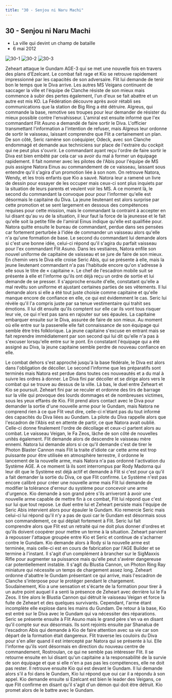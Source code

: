 ```yaml
---
title: "30 - Senjou ni Naru Machi"
---
```


30 - Senjou ni Naru Machi
-------------------------

* La ville qui devint un champ de bataille
* 6 mai 2012


![30-1](/images/mini/images-stories-saga-gundamage-episodes-_tb_150x84_30-1.jpg) ![30-2](/images/mini/images-stories-saga-gundamage-episodes-_tb_150x84_30-2.jpg) ![30-3](/images/mini/images-stories-saga-gundamage-episodes-_tb_150x84_30-3.jpg)


Zeheart attaque le Gundam AGE-3 qui se met une nouvelle fois en travers des plans d'Ezelcant. Le combat fait rage et Kio se retrouve rapidement impressionné par les capacités de son adversaire. Flit lui demande de tenir bon le temps que le Diva arrive. Les autres MS Veigans continuent de saccager la ville et l'équipe de Clanche résiste de son mieux mais commence à subir des pertes également, l'un d'eux se fait abattre et un autre est mis KO. La Fédération découvre après avoir rétabli ses communications que la station de Big Ring a été détruire. Algreus, qui commande la base, remotive ses troupes pour leur demander de résister du mieux possible contre l'envahisseur. L'amiral est ensuite informé que l'ex commandant Flit Asuno a demandé de faire sortir le Diva. L'officier transmettant l'information a l'intention de refuser, mais Algreus leur ordonne de sortir le vaisseau, laissant comprendre que Flit a certainement un plan. De son côté, Seric ramène son coéquipier, Odeck, avec son Clanche endommagé et demande aux techniciens sur place de l'extraire du cockpit qui ne peut plus s'ouvrir. Le commandant ayant reçu l'ordre de faire sortir le Diva est bien embêté par cela car va avoir du mal à former un équipage rapidement. Il fait nommer avec les pilotes de l'Abis pour l'équipe de MS puis assigne Natora Einus au commandement de ce vaisseau, laissant sous entendre qu'il s'agira d'un promotion liée à son nom. On retrouve Natora, Wendy, et les trois enfants que Kio a sauvé. Natora leur a ramené un livre de dessin pour essayer de les occuper mais ceux-ci sont plus inquiets par la situation de leurs parents et veulent voir les MS. A ce moment là, le second du commandant la convoque pour pour l'informer qu'elle est désormais le capitaine du Diva. La jeune lieutenant est alors surprise par cette promotion et se sent largement en dessous des compétences requises pour cette mission, mais le commandant la contraint à accepter en lui disant qu'au vu de la situation, il leur faut la force de la jeunesse et le fait qu'elle soit la petite fille de l'amiral Einus indique qu'elle est qualifiée pour. Natora quitte ensuite le bureau de commandant, perdue dans ses pensées car fortement perturbée à l'idée de commander un vaisseau alors qu'elle n'a qu'une formation de base. Le second du commandant lui demande alors si c'est une bonne idée, celui-ci répond qu'il s'agira du parfait vaisseau pour l'ex commandant Flit Asuno. Dans les vestiaires, Natora enfile son nouvel uniforme de capitaine de vaisseau et se jure de faire de son mieux. En chemin vers le Diva elle croise Seric Abis, qui se présente à elle, mais la jeune lieutenant commandant n'a pas l'habitude encore qu'on s'adresse à elle sous le titre de « capitaine ». Le chef de l'escadron mobile suit se présente à elle et l'informe qu'ils ont déjà reçu un ordre de sortie et lui demande de se presser. Il s'approche ensuite d'elle, constatant qu'elle a mal revêtu son uniforme et ajustant certaines parties de ses vêtements. Il lui demande alors si elle a été tout juste choisie comme capitaine et qu'elle manque encore de confiance en elle, ce qui est évidemment le cas. Seric lui révèle qu'il l'a compris juste par sa tenue vestimentaire qui trahit ses émotions. Il lui dit ensuite qu'ils comptent sur elle car ils vont tous risquer leur vie, ce qui n'est pas sans en rajouter sur ses épaules. La capitaine embarquer ensuite sur le Diva, assurée de faire de son mieux. Au moment où elle entre sur la passerelle elle fait connaissance de son équipage qui semble être très folklorique. La jeune capitaine s'excuse en entrant mais se fait reprendre immédiatement par son second qui lui dit qu'elle n'a pas à s'excuser lorsqu'elle entre sur le pont. En constatant l'équipage qui a été assigné au Diva, la jeune capitaine semble perdre de nouveau confiance en elle.


Le combat dehors s'est approché jusqu'à la base fédérale, le Diva est alors dans l'obligation de décoller. Le second l'informe que les préparatifs sont terminés mais Natora est perdue dans toutes ces nouveautés et a du mal à suivre les ordres à donner. Le Diva fini par décoller et se dirige alors vers le combat qui se trouve au dessus de la ville. Là bas, le duel entre Zeheart et Kio se poursuit. Zeheart fini par se reculer et ordonne des tirs de barrage sur la ville qui provoque des lourds dommages et de nombreuses victimes, sous les yeux effarés de Kio. Flit prend alors contact avec le Diva pour demander la sortie d'une nouvelle arme pour le Gundam, mais Natora ne comprend rien à ce que Flit veut dire, celle-ci n'étant pas du tout informé des capacités du Diva liées au Gundam. La pilote du Diva rappelle alors que l'escadron de l'Abis est en attente de partir, ce que Natora avait oublié. Celle-ci donne finalement l'ordre de décollage et ceux-ci partent alors au combat. Le vaisseau Veigan, le Fa Zeos, lâche de son côté de nouvelles unités également. Flit demande alors de descendre le vaisseau mère ennemi. Natora lui demande alors si ce qu'il demande c'est de tirer le Photon Blaster Cannon mais Flit la traite d'idiote car cette arme est trop puissante pour être utilisée en atmosphère terrestre, il ordonne le lancement de la nouvelle arme, mais Natora n'a pas ordonné l'activation du Système AGE. A ce moment là ils sont interrompus par Rody Madorna qui leur dit que le Système est déjà actif et demande à Flit si c'est pour ça qu'il a fait demander la sortie du Diva, ce que Flit confirme. Le Système n'est pas encore calibré pour créer une nouvelle arme mais Flit lui demande de modifier la tolérance d'erreur du système pour concevoir une arme d'urgence. Kio demande à son grand père s'ils arriveront à avoir une nouvelle arme capable de mettre fin à ce combat, Flit lui répond que c'est sur lui que tout repose. Le duel entre lui et Zeheart persiste mais l'équipe de Seric Abis intervient alors pour épauler le Gundam. Kio remercie Seric mais celui-ci lui répond qu'il n'y a pas de quoi car le Gundam est désormais sous son commandement, ce qui déplait fortement à Flit. Seric lui fait comprendre alors que Flit est un retraité qui ne doit plus donner d'ordres et qu'ils doivent coopérer pour mettre un terme à la situation. Zeheart parvient à repousser l'attaque groupée entre Kio et Seric et continue de s'acharner contre le Gundam. Kio demande alors à Rody si la nouvelle arme est terminée, mais celle-ci est en cours de fabrication par l'AGE Builder et se termine à l'instant. Il s'agit d'un complément à brancher sur le SigMaxxis Rifle pour augmenter sa puissance mais qu'elle peut s'avérer dangereuse car potentiellement instable. Il s'agit du Blustia Cannon, un Photon Ring Ray miniature qui nécessite un temps de chargement assez long. Zeheart ordonne d'abattre le Gundam présentant ce qui arrive, mais l'escadron de Clanche s'interpose pour le protéger pendant le chargement. Soudainement, Kio a une sensation et s'écarte de la formation pour tirer à un autre point auquel il a senti la présence de Zeheart avec derrière lui le Fa Zeos. Il tire alors le Blustia Cannon qui détruit le vaisseau Veigan et force la fuite de Zeheart et des quelques survivants. Cependant, l'arme étant incomplète elle explose dans les mains du Gundam. De retour à la base, Kio est entré sur le Diva avec le Gundam qui va nécessiter des réparations. Seric se présente ensuite à Flit Asuno mais le grand père s'en va en disant qu'il compte sur eux désormais. Ils sont rejoints ensuite par Shanalua de l'escadron Abis qui demande à Kio de faire attention avec sa vie car son départ de la formation était dangereux. Flit traverse les couloirs du Diva pour s'en aller quand il est intercepté par Natora qui se présente à lui. Elle l'informe qu'ils vont désormais en direction du nouveau centre de commandement, Rostroulan, ce qui ne semble pas intéresser Flit. Il se retourne ensuite en lui disant qu'un capitaine a la responsabilité de la survie de son équipage et que si elle n'en a pas pas les compétences, elle ne doit pas rester. Il retrouve ensuite Kio qui est devant le Gundam. Il lui demande alors s'il a foi dans le Gundam, Kio lui répond que oui car il a répondu à son appel. Kio demande ensuite si Ezelcant est bien le leader des Veigans, ce que Flit confirme en disant qu'il s'agit d'un démon qui doit être détruit. Kio promet alors de le battre avec le Gundam.


 


